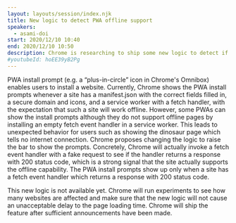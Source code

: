 ```yaml
---
layout: layouts/session/index.njk
title: New logic to detect PWA offline support
speakers:
  - asami-doi
start: 2020/12/10 10:40
end: 2020/12/10 10:50
description: Chrome is researching to ship some new logic to detect if a PWA really works while offline before offering an install button.
#youtubeId: hoEE39yB2Pg
---
```


PWA install prompt (e.g. a “plus-in-circle” icon in Chrome's Omnibox) enables users to install a website. Currently, Chrome shows the PWA install prompts whenever a site has a manifest.json with the correct fields filled in, a secure domain and icons, and a service worker with a fetch handler, with the expectation that such a site will work offline. However, some PWAs can show the install prompts although they do not support offline pages by installing an empty fetch event handler in a service worker. This leads to unexpected behavior for users such as showing the dinosaur page which tells no internet connection. Chrome proposes changing the logic to raise the bar to show the prompts. Concretely, Chrome will actually invoke a fetch event handler with a fake request to see if the handler returns a response with 200 status code, which is a strong signal that the site actually supports the offline capability. The PWA install prompts show up only when a site has a fetch event handler which returns a response with 200 status code.

This new logic is not available yet. Chrome will run experiments to see how many websites are affected and make sure that the new logic will not cause an unacceptable delay to the page loading time. Chrome will ship the feature after sufficient announcements have been made.
